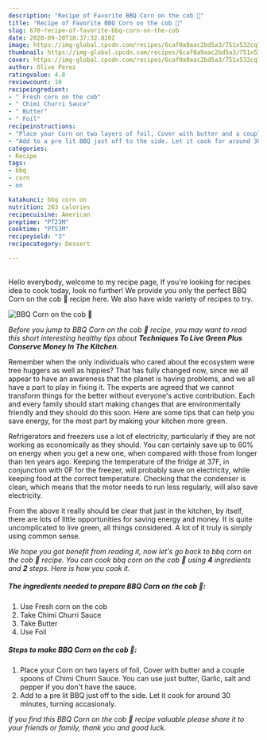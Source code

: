 ```yaml
---
description: "Recipe of Favorite BBQ Corn on the cob 🌽"
title: "Recipe of Favorite BBQ Corn on the cob 🌽"
slug: 670-recipe-of-favorite-bbq-corn-on-the-cob
date: 2020-09-20T18:37:32.820Z
image: https://img-global.cpcdn.com/recipes/6caf0a9aac2bd5a3/751x532cq70/bbq-corn-on-the-cob-🌽-recipe-main-photo.jpg
thumbnail: https://img-global.cpcdn.com/recipes/6caf0a9aac2bd5a3/751x532cq70/bbq-corn-on-the-cob-🌽-recipe-main-photo.jpg
cover: https://img-global.cpcdn.com/recipes/6caf0a9aac2bd5a3/751x532cq70/bbq-corn-on-the-cob-🌽-recipe-main-photo.jpg
author: Olive Perez
ratingvalue: 4.8
reviewcount: 10
recipeingredient:
- " Fresh corn on the cob"
- " Chimi Churri Sauce"
- " Butter"
- " Foil"
recipeinstructions:
- "Place your Corn on two layers of foil, Cover with butter and a couple spoons of Chimi Churri Sauce. You can use just butter, Garlic, salt and pepper if you don&#39;t have the sauce."
- "Add to a pre lit BBQ just off to the side. Let it cook for around 30 minutes, turning accasionaly."
categories:
- Recipe
tags:
- bbq
- corn
- on

katakunci: bbq corn on 
nutrition: 263 calories
recipecuisine: American
preptime: "PT23M"
cooktime: "PT53M"
recipeyield: "3"
recipecategory: Dessert

---
```

<br>
Hello everybody, welcome to my recipe page, If you're looking for recipes idea to cook today, look no further! We provide you only the perfect BBQ Corn on the cob 🌽 recipe here. We also have wide variety of recipes to try.
<br>


![BBQ Corn on the cob 🌽](https://img-global.cpcdn.com/recipes/6caf0a9aac2bd5a3/751x532cq70/bbq-corn-on-the-cob-🌽-recipe-main-photo.jpg)

<i>Before you jump to BBQ Corn on the cob 🌽 recipe, you may want to read this short interesting healthy tips about 
<strong>Techniques To Live Green Plus Conserve Money In The Kitchen</strong>.</i>
</br>

Remember when the only individuals who cared about the ecosystem were tree huggers as well as hippies? That has fully changed now, since we all appear to have an awareness that the planet is having problems, and we all have a part to play in fixing it. The experts are agreed that we cannot transform things for the better without everyone's active contribution. Each and every family should start making changes that are environmentally friendly and they should do this soon. Here are some tips that can help you save energy, for the most part by making your kitchen more green.

Refrigerators and freezers use a lot of electricity, particularly if they are not working as economically as they should. You can certainly save up to 60% on energy when you get a new one, when compared with those from longer than ten years ago. Keeping the temperature of the fridge at 37F, in conjunction with 0F for the freezer, will probably save on electricity, while keeping food at the correct temperature. Checking that the condenser is clean, which means that the motor needs to run less regularly, will also save electricity.

From the above it really should be clear that just in the kitchen, by itself, there are lots of little opportunities for saving energy and money. It is quite uncomplicated to live green, all things considered. A lot of it truly is simply using common sense.


<i>We hope you got benefit from reading it, now let's go back to bbq corn on the cob 🌽 recipe. You can cook bbq corn on the cob 🌽 using <strong>4</strong> ingredients and <strong>2</strong> steps. Here is how you cook it.
</i>

##### The ingredients needed to prepare BBQ Corn on the cob 🌽:

1. Use  Fresh corn on the cob
1. Take  Chimi Churri Sauce
1. Take  Butter
1. Use  Foil


##### Steps to make BBQ Corn on the cob 🌽:

1. Place your Corn on two layers of foil, Cover with butter and a couple spoons of Chimi Churri Sauce. You can use just butter, Garlic, salt and pepper if you don&#39;t have the sauce.
1. Add to a pre lit BBQ just off to the side. Let it cook for around 30 minutes, turning accasionaly.


<i>If you find this BBQ Corn on the cob 🌽 recipe valuable please share it to your friends or family, thank you and good luck.</i>
